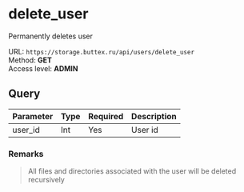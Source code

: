 # delete_user
Permanently deletes user

URL: `https://storage.buttex.ru/api/users/delete_user`\
Method: **GET**\
Access level: **ADMIN**

## Query
| Parameter | Type   | Required | Description  |
|-----------|--------|----------|--------------|
| user_id   | Int    | Yes      | User id      |

### Remarks
> All files and directories associated with the user will be deleted recursively